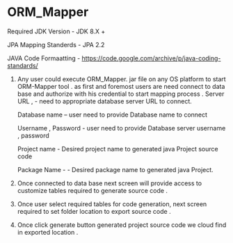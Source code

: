 # ORM_Mapper
Required JDK Version  - JDK 8.X +

JPA Mapping Standerds - JPA	2.2

JAVA Code Formaatting - https://code.google.com/archive/p/java-coding-standards/ 


1. Any user could execute ORM_Mapper. jar file on any OS platform to start ORM-Mapper tool . as first and foremost users are need connect to data base and authorize with his credential to start mapping process .
    Server URL , - need to appropriate  database  server URL to connect.
    
    Database name – user need to provide Database name to connect
    
    Username , Password - user need to provide  Database  server username , password
    
    Project name - Desired project name to generated java Project source code 
    
    Package Name - - Desired package name to generated java Project.
    
2. Once connected to data base next screen will provide access to customize tables required to generate source code .

3. Once user select required tables for code generation, next screen  required to set  folder location to export source code .

4. Once click  generate button generated project source code we cloud find in exported location .

